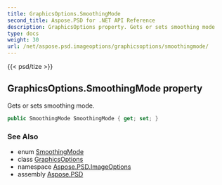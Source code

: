 ```yaml
---
title: GraphicsOptions.SmoothingMode
second_title: Aspose.PSD for .NET API Reference
description: GraphicsOptions property. Gets or sets smoothing mode
type: docs
weight: 30
url: /net/aspose.psd.imageoptions/graphicsoptions/smoothingmode/
---
```

{{< psd/tize >}}
## GraphicsOptions.SmoothingMode property

Gets or sets smoothing mode.

```csharp
public SmoothingMode SmoothingMode { get; set; }
```

### See Also

* enum [SmoothingMode](../../../aspose.psd/smoothingmode/)
* class [GraphicsOptions](../)
* namespace [Aspose.PSD.ImageOptions](../../graphicsoptions/)
* assembly [Aspose.PSD](../../../)


